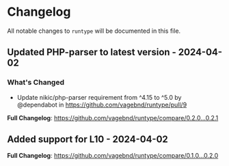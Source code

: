 # Changelog

All notable changes to `runtype` will be documented in this file.

## Updated PHP-parser to latest version - 2024-04-02

### What's Changed

* Update nikic/php-parser requirement from ^4.15 to ^5.0 by @dependabot in https://github.com/vagebnd/runtype/pull/9

**Full Changelog**: https://github.com/vagebnd/runtype/compare/0.2.0...0.2.1

## Added support for L10 - 2024-04-02

**Full Changelog**: https://github.com/vagebnd/runtype/compare/0.1.0...0.2.0
